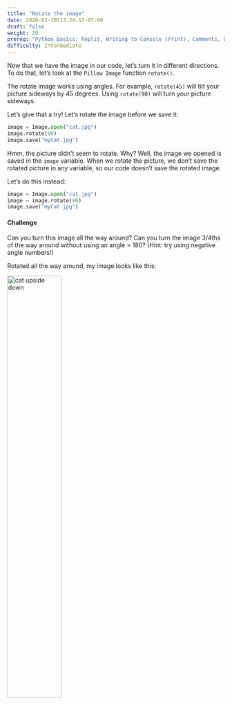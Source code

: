 ```yaml
---
title: "Rotate the image"
date: 2020-02-10T13:24:17-07:00
draft: false
weight: 20
prereq: "Python Basics: Replit, Writing to Console (Print), Comments, Data Types - Strings, Numbers, Booleans, Variables, Reading from Console, Functions"
difficulty: Intermediate
--- 
```


Now that we have the image in our code, let’s turn it in different directions. To do that, let’s look at the `Pillow Image` function `rotate()`.

The rotate image works using angles. For example, `rotate(45)` will tilt your picture sideways by 45 degrees. Using `rotate(90)` will turn your picture sideways.

Let’s give that a try! Let’s rotate the image before we save it:

```python
image = Image.open("cat.jpg")
image.rotate(90)
image.save("myCat.jpg")
```

Hmm, the picture didn’t seem to rotate. Why? Well, the image we opened is saved in the `image` variable. When we rotate the picture, we don’t save the rotated picture in any variable, so our code doesn’t save the rotated image.

Let’s do this instead:

```python
image = Image.open("cat.jpg")
image = image.rotate(90)
image.save("myCat.jpg")
```

#### Challenge

Can you turn this image all the way around? Can you turn the image 3/4ths of the
way around without using an angle > 180? (Hint: try using negative angle numbers!)

Rotated all the way around, my image looks like this:

<img src="../media/upside_down.jpg" alt="cat upside down" style="width:50%"/>


